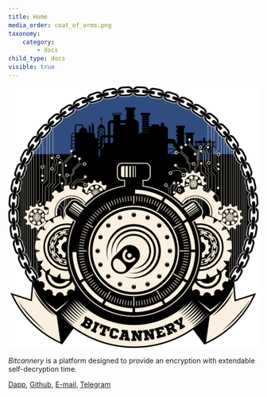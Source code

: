 ```yaml
---
title: Home
media_order: coat_of_arms.png
taxonomy:
    category:
        - docs
child_type: docs
visible: true
---
```


![](coat_of_arms.png)

*Bitcannery* is a platform designed to provide an encryption with extendable self-decryption time.

[Dapp](https://bitcannery.github.io/bitcannery-dapp/), [Github](https://github.com/bitcannery/), [E-mail](mailto:pavel@bitcannery.net), [Telegram](https://tm.me/bitcannery/)  
